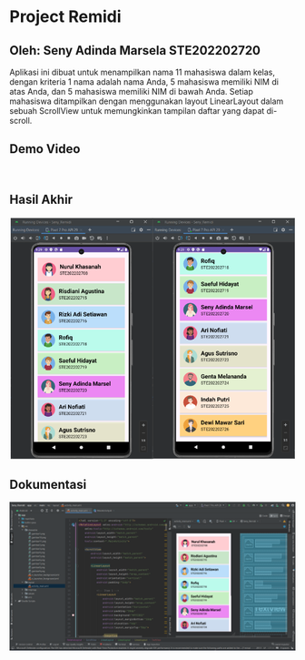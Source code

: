 # Project Remidi
## Oleh: Seny Adinda Marsela STE202202720

Aplikasi ini dibuat untuk menampilkan nama 11 mahasiswa dalam kelas, 
dengan kriteria 1 nama adalah nama Anda, 5 mahasiswa memiliki NIM di atas Anda, 
dan 5 mahasiswa memiliki NIM di bawah Anda. Setiap mahasiswa ditampilkan dengan menggunakan 
layout LinearLayout dalam sebuah ScrollView untuk memungkinkan tampilan daftar yang dapat di-scroll.

## Demo Video
![]()
## Hasil Akhir
![](https://github.com/SenyAdinda/Seny_Remidi/blob/main/hasil_akhir.png)
## Dokumentasi
![](https://github.com/SenyAdinda/Seny_Remidi/blob/main/dokumentasi.png)
